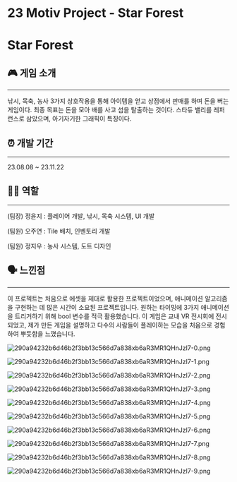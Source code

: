 # 23 Motiv Project - Star Forest

# Star Forest

## 🎮 게임 소개

---

낚시, 목축, 농사 3가지 상호작용을 통해 아이템을 얻고 상점에서 판매를 하며 돈을 버는 게임이다. 최종 목표는 돈을 모아 배를 사고 섬을 탈출하는 것이다. 스타듀 밸리를 레퍼런스로 삼았으며, 아기자기한 그래픽이 특징이다.

## ⏰ 개발 기간

---

23.08.08 ~ 23.11.22

## 👩‍💻 역할

---

(팀장) 정윤지 : 플레이어 개발, 낚시, 목축 시스템, UI 개발

(팀원) 오주연 : Tile 배치, 인벤토리 개발

(팀원) 정지우 : 농사 시스템, 도트 디자인

## 🗣️ 느낀점

---

이 프로젝트는 처음으로 에셋을 제대로 활용한 프로젝트이었으며, 애니메이션 알고리즘을 구현하는 데 많은 시간이 소요된 프로젝트입니다. 원하는 타이밍에 3가지 애니메이션을 트리거하기 위해 bool 변수를 적극 활용했습니다. 이 게임은 교내 VR 전시회에 전시되었고, 제가 만든 게임을 설명하고 다수의 사람들이 플레이하는 모습을 처음으로 경험하여 뿌듯함을 느꼈습니다.

![290a94232b6d46b2f3bb13c566d7a838xb6aR3MR1QHnJzl7-0.png](23%20Motiv%20Project%20-%20Star%20Forest%20cb267126c5fe4acfb66a6c6f85fb7c20/290a94232b6d46b2f3bb13c566d7a838xb6aR3MR1QHnJzl7-0.png)

![290a94232b6d46b2f3bb13c566d7a838xb6aR3MR1QHnJzl7-1.png](23%20Motiv%20Project%20-%20Star%20Forest%20cb267126c5fe4acfb66a6c6f85fb7c20/290a94232b6d46b2f3bb13c566d7a838xb6aR3MR1QHnJzl7-1.png)

![290a94232b6d46b2f3bb13c566d7a838xb6aR3MR1QHnJzl7-2.png](23%20Motiv%20Project%20-%20Star%20Forest%20cb267126c5fe4acfb66a6c6f85fb7c20/290a94232b6d46b2f3bb13c566d7a838xb6aR3MR1QHnJzl7-2.png)

![290a94232b6d46b2f3bb13c566d7a838xb6aR3MR1QHnJzl7-3.png](23%20Motiv%20Project%20-%20Star%20Forest%20cb267126c5fe4acfb66a6c6f85fb7c20/290a94232b6d46b2f3bb13c566d7a838xb6aR3MR1QHnJzl7-3.png)

![290a94232b6d46b2f3bb13c566d7a838xb6aR3MR1QHnJzl7-4.png](23%20Motiv%20Project%20-%20Star%20Forest%20cb267126c5fe4acfb66a6c6f85fb7c20/290a94232b6d46b2f3bb13c566d7a838xb6aR3MR1QHnJzl7-4.png)

![290a94232b6d46b2f3bb13c566d7a838xb6aR3MR1QHnJzl7-5.png](23%20Motiv%20Project%20-%20Star%20Forest%20cb267126c5fe4acfb66a6c6f85fb7c20/290a94232b6d46b2f3bb13c566d7a838xb6aR3MR1QHnJzl7-5.png)

![290a94232b6d46b2f3bb13c566d7a838xb6aR3MR1QHnJzl7-6.png](23%20Motiv%20Project%20-%20Star%20Forest%20cb267126c5fe4acfb66a6c6f85fb7c20/290a94232b6d46b2f3bb13c566d7a838xb6aR3MR1QHnJzl7-6.png)

![290a94232b6d46b2f3bb13c566d7a838xb6aR3MR1QHnJzl7-7.png](23%20Motiv%20Project%20-%20Star%20Forest%20cb267126c5fe4acfb66a6c6f85fb7c20/290a94232b6d46b2f3bb13c566d7a838xb6aR3MR1QHnJzl7-7.png)

![290a94232b6d46b2f3bb13c566d7a838xb6aR3MR1QHnJzl7-8.png](23%20Motiv%20Project%20-%20Star%20Forest%20cb267126c5fe4acfb66a6c6f85fb7c20/290a94232b6d46b2f3bb13c566d7a838xb6aR3MR1QHnJzl7-8.png)

![290a94232b6d46b2f3bb13c566d7a838xb6aR3MR1QHnJzl7-9.png](23%20Motiv%20Project%20-%20Star%20Forest%20cb267126c5fe4acfb66a6c6f85fb7c20/290a94232b6d46b2f3bb13c566d7a838xb6aR3MR1QHnJzl7-9.png)